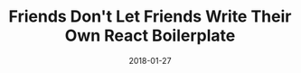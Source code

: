 ---
title: Friends Don't Let Friends Write Their Own React Boilerplate
draft: true
date: 2018-01-27
---